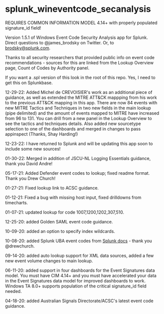 # splunk_wineventcode_secanalysis

REQUIRES COMMON INFORMATION MODEL 4.14+ with properly populated signature_id field!

Version 1.5.1 of Windows Event Code Security Analysis app for Splunk. Direct questions to @james_brodsky on Twitter.
Or, to brodsky@splunk.com.

Thanks to all security researchers that provided public info on event code recommendations - sources for this
are linked from the Lookup Overview page, Count of Codes by Authority panel.

If you want a .spl version of this look in the root of this repo. Yes, I need to get this on Splunkbase.

12-29-22: Added Michel de CREVOISIER's work as an additional piece of guidance, as well as extended the MITRE ATT&CK
mappping from his work to the previous ATT&CK mapping in this app. There are now 84 events with new MITRE Tactics and Techniques in two new fields in the main lookup (pipe delimited) and the amount of events mapped to MITRE have increased from 96 to 131. You can drill from a new panel in the Lookup Overview to see the tactics and techniques details. Also added new sourcetype selection to one of the dashboards and merged in changes to pass appinspect (Thanks, Shay Harding!)

12-23-22: I have returned to Splunk and will be updating this app soon to include some new sources!

01-30-22: Merged in addition of JSCU-NL Logging Essentials guidance, thank you David Andre!

05-17-21: Added Defender event codes to lookup; fixed readme format. Thank you Drew Church!

01-27-21: Fixed lookup link to ACSC guidance.

01-12-21: Fixed a bug with missing host input, fixed drilldowns from timecharts.

01-07-21: updated lookup for code 1007,1200,1202,307,510.

12-25-20: added Golden SAML event code guidance.

10-09-20: added an option to specify index wildcards.

10-08-20: added Splunk UBA event codes from [Splunk docs](https://docs.splunk.com/Documentation/UBA/latest/GetDataIn/WindowsEvents) - thank you @drewchurch.

09-14-20: added auto lookup support for XML data sources, added a few new event volume changes to main lookup.

06-11-20: added support in four dashboards for the Event Signatures data model. You must have CIM 4.14+ and you must have accelerated your data in the Event Signatures data model for improved dashboards to work. Windows TA 8.0+ supports population of the critical signature_id field needed.

04-18-20: added Australian Signals Directorate/ACSC's latest event code guidance.
